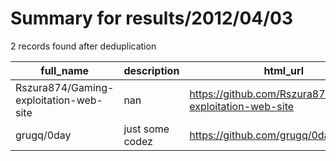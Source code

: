 
# Summary for results/2012/04/03
    
2 records found after deduplication

| full_name | description | html_url | matched_list | matched_count | pushed_at | size | stargazers_count | language | forks_count |
|----------------------------------------|-----------------|-----------------------------------------------------------|----------------|-----------------|---------------------------|--------|--------------------|------------|---------------|
| Rszura874/Gaming-exploitation-web-site | nan | https://github.com/Rszura874/Gaming-exploitation-web-site | ['exploit'] | 1 | 2012-04-03 17:00:52+00:00 | 21356 | 1 | PHP | 0 |
| grugq/0day | just some codez | https://github.com/grugq/0day | ['0day'] | 1 | 2012-04-03 02:06:46+00:00 | 92 | 4 | nan | 0 |

